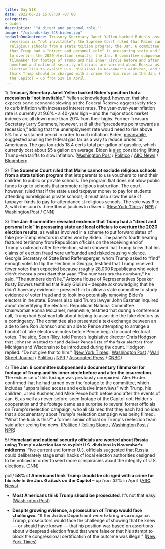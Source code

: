 ```yaml
---
title: Day 518
date: 2022-06-21 15:07:00 -07:00
categories:
- biden
description: '"A direct and personal role."'
image: "/uploads/day-518-biden.jpg"
todayInOneSentence: Treasury Secretary Janet Yellen backed Biden's position that a
  recession is “not inevitable”; the Supreme Court ruled that Maine cannot exclude
  religious schools from a state tuition program; the Jan. 6 committee revealed evidence
  that Trump had a "direct and personal role" in pressuring state and local officials
  to overturn the 2020 election results; the Jan. 6 committee subpoenaed a documentary
  filmmaker for footage of Trump and his inner circle before and after the insurrection;
  homeland and national security officials are worried about Russia using Trump's
  election lies to exploit U.S. divisions in November's midterms; and 58% of Americans
  think Trump should be charged with a crime for his role in the Jan. 6 attack on
  the Capitol – up from 52% in April.
---
```


1/ **Treasury Secretary Janet Yellen backed Biden's position that a recession is “not inevitable.”** Yellen acknowledged, however, that she expects some economic slowing as the Federal Reserve aggressively tries to curb inflation with increased interest rates. The year-over-year inflation rate is currently at 9.6% – a 40-year high – and the major stock market indexes are all down more than 20% from their highs. Former Treasury Secretary Larry Summers, however, said all the “precedents point towards a recession,” adding that the unemployment rate would need to rise above 5% for a sustained period in order to curb inflation. Biden, [meanwhile](https://www.usatoday.com/story/news/politics/2022/06/20/biden-federal-gas-tax-decision-end-week/7681782001/), suggested pausing the federal gas tax as a way to reduce prices for Americans. The gas tax adds 18.4 cents total per gallon of gasoline, which currently cost about $5 a gallon on average. Biden is [also](https://www.cnn.com/2022/06/20/politics/biden-trump-tariffs-china-inflation-economy/index.html) considering lifting Trump-era tariffs to slow inflation. ([Washington Post](https://www.washingtonpost.com/politics/2022/06/19/inflation-yellen-deese/) / [Politico](https://www.politico.com/news/2022/06/19/recession-biden-administration-officials-00040719) / [ABC News](https://abcnews.go.com/Politics/recession-inevitable-inflation-remains-unacceptably-high-janet-yellen/story?id=85482728) / [Bloomberg](https://www.bloomberg.com/news/articles/2022-06-20/summers-says-us-needs-5-jobless-rate-for-five-years-to-ease-cpi#xj4y7vzkg?sref=MIBMEEoj))

2/ **The Supreme Court ruled that Maine cannot exclude religious schools from a state tuition program** that lets parents to use vouchers to send their children to public or private schools. The program that does not allow public funds to go to schools that promote religious instruction. The court, however, ruled that if the state used taxpayer money to pay for students attending nonreligious private schools, it must also allow the use of taxpayer funds to pay for attendance at religious schools. The vote was 6 to 3, with the court’s three liberal justices in dissent. ([New York Times](https://www.nytimes.com/2022/06/21/us/politics/supreme-court-maine-religious-schools.html) / [NPR](https://www.npr.org/2022/06/21/1105348236/supreme-court-rules-maines-tuition-assistance-program-must-cover-religious-schoo) / [Washington Post](https://www.washingtonpost.com/politics/2022/06/21/supreme-court-maine-religious-schools/) / [CNN](https://www.cnn.com/2022/06/21/politics/supreme-court-religious-schools/index.html))

3/ **The Jan. 6 committee revealed evidence that Trump had a "direct and personal role" in pressuring state and local officials to overturn the 2020 election results**, as well as involved in a scheme to put forward slates of fake pro-Trump electors in states won by Biden. The panel's fourth hearing featured testimony from Republican officials on the receiving end of Trump's outreach after the election, which showed that Trump knew that his claims of election fraud were unfounded and risked causing violence. Georgia Secretary of State Brad Raffensperger, whom Trump asked to “find” enough votes to flip the election in Georgia, testified that Trump received fewer votes than expected because roughly 28,000 Republicans who voted didn’t choose a president that year. “The numbers are the numbers,” he said. “The numbers don’t lie.” Arizona House of Representatives Speaker Rusty Bowers testified that Rudy Giuliani – despite acknowledging that he didn’t have any evidence – pressed him to allow a state committee to study evidence of voter fraud and to look into potentially removing Biden’s electors in the state. Bowers also said Trump lawyer John Eastman inquired about decertifying the electors. Republican National Committee Chairwoman Ronna McDaniel, meanwhile, testified that during a conference call, Trump had Eastman talk about helping to assemble the fake electors as a contingency. The committee also presented a text exchange between an aide to Sen. Ron Johnson and an aide to Pence attempting to arrange a handoff of fake electors minutes before Pence began to count electoral votes. The aide, Sean Riley, told Pence’s legislative director Chris Hodgson that Johnson wanted to hand deliver Pence lists of the fake electors from Michigan and Wisconsin to be introduced during the count. Hodgson replied: “Do not give that to him.” ([New York Times](https://www.nytimes.com/live/2022/06/21/us/jan-6-hearing-trump) / [Washington Post](https://www.washingtonpost.com/national-security/2022/06/21/jan-6-committee-hearings-live-updates-day-4/) / [Wall Street Journal](https://www.wsj.com/articles/jan-6-committee-to-examine-trumps-push-to-alter-2020-election-results-11655803801?mod=hp_lead_pos5) / [Politico](https://www.politico.com/news/2022/06/21/jan-6-panel-trump-overturn-2020-election-00040816) / [NPR](https://www.npr.org/live-updates/jan-6-hearings-day-4) / [Associated Press](https://apnews.com/article/2022-midterm-elections-capitol-siege-biden-donald-trump-presidential-70b3fad9f2b3d990c2e097c3d1143f1a) / [CNBC](https://www.cnbc.com/2022/06/21/jan-6-hearing-will-focus-on-trumps-pressure-on-georgias-raffensperger-others-to-overturn-2020-election.html))

4/ **The Jan. 6 committee subpoenaed a documentary filmmaker for footage of Trump and his inner circle before and after the insurrection**. The existence of this footage was previously unreported. Alex Holder confirmed that he had turned over the footage to the committee, which includes "unparalleled access and exclusive interviews" with Trump, his children, Jared Kushner, and Mike Pence both before and after the events of Jan. 6, as well as never-before-seen footage of the Capitol riot. Holder's cooperation and the footage came as a surprise to several former officials on Trump's reelection campaign, who all claimed that they each had no idea that a documentary about Trump's reelection campaign was being filmed. "What the fuck is this?" a former senior official on Trump's reelection team said after seeing the news. ([Politico](https://www.politico.com/news/2022/06/21/new-trump-tapes-subpoena-00040924) / [Rolling Stone](https://www.rollingstone.com/politics/politics-news/alex-holder-jan-6-committee-subpoena-1371644/) / [Washington Post](https://www.washingtonpost.com/politics/2022/06/21/attempted-revolution-was-televised-and-filmed/) / [NPR](https://www.npr.org/2022/06/21/1106402470/trump-documentary-unreleased-footage-jan-6-committee))

5/ **Homeland and national security officials are worried about Russia using Trump's election lies to exploit U.S. divisions in November's midterms**. Five current and former U.S. officials suggested that Russia could deliberately stage small hacks of local election authorities designed to be noticed in order to seed more conspiracies about the integrity of U.S. elections. ([CNN](https://www.cnn.com/2022/06/19/politics/us-worries-russia-exploit-divisions-2022-midterms/index.html))

poll/ **58% of Americans think Trump should be charged with a crime for his role in the Jan. 6 attack on the Capitol** – up from 52% in April. ([ABC News](https://abcnews.go.com/Politics/10-americans-trump-charged-jan-riot-poll/story?id=85482369))

* **Most Americans think Trump should be prosecuted**. It’s not that easy. ([Washington Post](https://www.washingtonpost.com/politics/2022/06/20/most-americans-think-trump-should-be-prosecuted-its-not-that-easy/))

* **Despite growing evidence, a prosecution of Trump would face challenges**. "If the Justice Department were to bring a case against Trump, prosecutors would face the challenge of showing that he knew — or should have known — that his position was based on assertions about widespread election fraud that were false or that his attempt to block the congressional certification of the outcome was illegal." ([New York Times](https://www.nytimes.com/2022/06/18/us/politics/trump-jan-6-legal-defense.html))